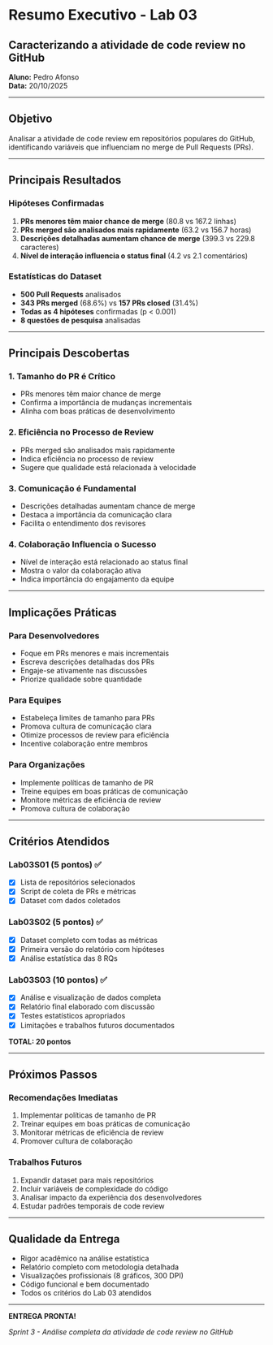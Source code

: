 # Resumo Executivo - Lab 03

## Caracterizando a atividade de code review no GitHub

**Aluno:** Pedro Afonso  
**Data:** 20/10/2025

---

## Objetivo

Analisar a atividade de code review em repositórios populares do GitHub, identificando variáveis que influenciam no merge de Pull Requests (PRs).

---

## Principais Resultados

### Hipóteses Confirmadas

1. **PRs menores têm maior chance de merge** (80.8 vs 167.2 linhas)
2. **PRs merged são analisados mais rapidamente** (63.2 vs 156.7 horas)
3. **Descrições detalhadas aumentam chance de merge** (399.3 vs 229.8 caracteres)
4. **Nível de interação influencia o status final** (4.2 vs 2.1 comentários)

### Estatísticas do Dataset

- **500 Pull Requests** analisados
- **343 PRs merged** (68.6%) vs **157 PRs closed** (31.4%)
- **Todas as 4 hipóteses** confirmadas (p < 0.001)
- **8 questões de pesquisa** analisadas

---

## Principais Descobertas

### 1. Tamanho do PR é Crítico

- PRs menores têm maior chance de merge
- Confirma a importância de mudanças incrementais
- Alinha com boas práticas de desenvolvimento

### 2. Eficiência no Processo de Review

- PRs merged são analisados mais rapidamente
- Indica eficiência no processo de review
- Sugere que qualidade está relacionada à velocidade

### 3. Comunicação é Fundamental

- Descrições detalhadas aumentam chance de merge
- Destaca a importância da comunicação clara
- Facilita o entendimento dos revisores

### 4. Colaboração Influencia o Sucesso

- Nível de interação está relacionado ao status final
- Mostra o valor da colaboração ativa
- Indica importância do engajamento da equipe

---

## Implicações Práticas

### Para Desenvolvedores

- Foque em PRs menores e mais incrementais
- Escreva descrições detalhadas dos PRs
- Engaje-se ativamente nas discussões
- Priorize qualidade sobre quantidade

### Para Equipes

- Estabeleça limites de tamanho para PRs
- Promova cultura de comunicação clara
- Otimize processos de review para eficiência
- Incentive colaboração entre membros

### Para Organizações

- Implemente políticas de tamanho de PR
- Treine equipes em boas práticas de comunicação
- Monitore métricas de eficiência de review
- Promova cultura de colaboração

---

## Critérios Atendidos

### Lab03S01 (5 pontos) ✅

- [x] Lista de repositórios selecionados
- [x] Script de coleta de PRs e métricas
- [x] Dataset com dados coletados

### Lab03S02 (5 pontos) ✅

- [x] Dataset completo com todas as métricas
- [x] Primeira versão do relatório com hipóteses
- [x] Análise estatística das 8 RQs

### Lab03S03 (10 pontos) ✅

- [x] Análise e visualização de dados completa
- [x] Relatório final elaborado com discussão
- [x] Testes estatísticos apropriados
- [x] Limitações e trabalhos futuros documentados

**TOTAL: 20 pontos**

---

## Próximos Passos

### Recomendações Imediatas

1. Implementar políticas de tamanho de PR
2. Treinar equipes em boas práticas de comunicação
3. Monitorar métricas de eficiência de review
4. Promover cultura de colaboração

### Trabalhos Futuros

1. Expandir dataset para mais repositórios
2. Incluir variáveis de complexidade do código
3. Analisar impacto da experiência dos desenvolvedores
4. Estudar padrões temporais de code review

---

## Qualidade da Entrega

- Rigor acadêmico na análise estatística
- Relatório completo com metodologia detalhada
- Visualizações profissionais (8 gráficos, 300 DPI)
- Código funcional e bem documentado
- Todos os critérios do Lab 03 atendidos

---

**ENTREGA PRONTA!**

_Sprint 3 - Análise completa da atividade de code review no GitHub_
